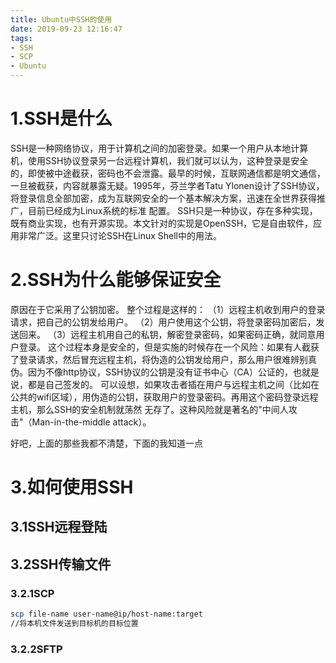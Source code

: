```yaml
---
title: Ubuntu中SSH的使用
date: 2019-09-23 12:16:47
tags: 
- SSH
- SCP
- Ubuntu
---
```

# 1.SSH是什么
SSH是一种网络协议，用于计算机之间的加密登录。如果一个用户从本地计算机，使用SSH协议登录另一台远程计算机，我们就可以认为，这种登录是安全的，即使被中途截获，密码也不会泄露。最早的时候，互联网通信都是明文通信，一旦被截获，内容就暴露无疑。1995年，芬兰学者Tatu Ylonen设计了SSH协议，将登录信息全部加密，成为互联网安全的一个基本解决方案，迅速在全世界获得推广，目前已经成为Linux系统的标准 配置。
SSH只是一种协议，存在多种实现，既有商业实现，也有开源实现。本文针对的实现是OpenSSH，它是自由软件，应用非常广泛。这里只讨论SSH在Linux Shell中的用法。
# 2.SSH为什么能够保证安全
  原因在于它采用了公钥加密。
	整个过程是这样的：
	（1）远程主机收到用户的登录请求，把自己的公钥发给用户。
	（2）用户使用这个公钥，将登录密码加密后，发送回来。
	（3）远程主机用自己的私钥，解密登录密码，如果密码正确，就同意用户登录。
	这个过程本身是安全的，但是实施的时候存在一个风险：如果有人截获了登录请求，然后冒充远程主机，将伪造的公钥发给用户，那么用户很难辨别真伪。因为不像http协议，SSH协议的公钥是没有证书中心（CA）公证的，也就是说，都是自己签发的。
可以设想，如果攻击者插在用户与远程主机之间（比如在公共的wifi区域），用伪造的公钥，获取用户的登录密码。再用这个密码登录远程主机，那么SSH的安全机制就荡然 无存了。这种风险就是著名的"中间人攻击"（Man-in-the-middle attack）。

好吧，上面的那些我都不清楚，下面的我知道一点
# 3.如何使用SSH

## 3.1SSH远程登陆

## 3.2SSH传输文件

### 3.2.1SCP
```bash
scp file-name user-name@ip/host-name:target
//将本机文件发送到目标机的目标位置
```
### 3.2.2SFTP
